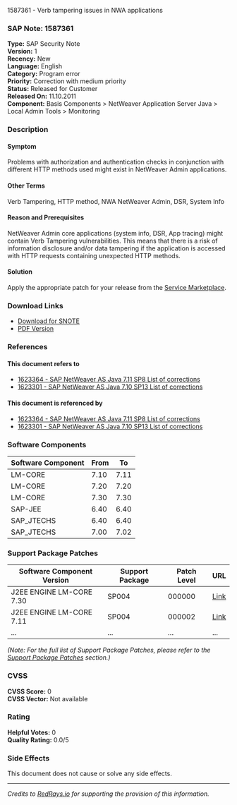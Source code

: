 1587361 - Verb tampering issues in NWA applications

### SAP Note: 1587361
**Type:** SAP Security Note  
**Version:** 1  
**Recency:** New  
**Language:** English  
**Category:** Program error  
**Priority:** Correction with medium priority  
**Status:** Released for Customer  
**Released On:** 11.10.2011  
**Component:** Basis Components > NetWeaver Application Server Java > Local Admin Tools > Monitoring

### Description

#### Symptom
Problems with authorization and authentication checks in conjunction with different HTTP methods used might exist in NetWeaver Admin applications.

#### Other Terms
Verb Tampering, HTTP method, NWA NetWeaver Admin, DSR, System Info

#### Reason and Prerequisites
NetWeaver Admin core applications (system info, DSR, App tracing) might contain Verb Tampering vulnerabilities. This means that there is a risk of information disclosure and/or data tampering if the application is accessed with HTTP requests containing unexpected HTTP methods.

#### Solution
Apply the appropriate patch for your release from the [Service Marketplace](https://me.sap.com/).

### Download Links
- [Download for SNOTE](https://notesdownloads.sap.com/note/0040000017240222017)
- [PDF Version](https://me.sap.com/sap/support/sfm/notes/print/0001587361?language=en-US&token=730483C57A51571C5BDA9FE61AFE24F5)

### References

#### This document refers to
- [1623364 - SAP NetWeaver AS Java 7.11 SP8 List of corrections](https://me.sap.com/notes/1623364)
- [1623301 - SAP NetWeaver AS Java 7.10 SP13 List of corrections](https://me.sap.com/notes/1623301)

#### This document is referenced by
- [1623364 - SAP NetWeaver AS Java 7.11 SP8 List of corrections](https://me.sap.com/notes/1623364)
- [1623301 - SAP NetWeaver AS Java 7.10 SP13 List of corrections](https://me.sap.com/notes/1623301)

### Software Components
| Software Component | From | To  |
|--------------------|------|-----|
| LM-CORE            | 7.10 | 7.11|
| LM-CORE            | 7.20 | 7.20|
| LM-CORE            | 7.30 | 7.30|
| SAP-JEE            | 6.40 | 6.40|
| SAP_JTECHS         | 6.40 | 6.40|
| SAP_JTECHS         | 7.00 | 7.02|

### Support Package Patches
| Software Component Version      | Support Package | Patch Level | URL                                                                                                         |
|---------------------------------|------------------|-------------|-------------------------------------------------------------------------------------------------------------|
| J2EE ENGINE LM-CORE 7.30        | SP004            | 000000      | [Link](https://me.sap.com/sap/support/swdc/notes?cvnr=01200615320200014920&support_package=SP004&patch_level=000000) |
| J2EE ENGINE LM-CORE 7.11        | SP004            | 000002      | [Link](https://me.sap.com/sap/support/swdc/notes?cvnr=01200314690200006913&support_package=SP004&patch_level=000002) |
| ...                             | ...              | ...         | ...                                                                                                         |

*(Note: For the full list of Support Package Patches, please refer to the [Support Package Patches](https://me.sap.com/) section.)*

### CVSS
**CVSS Score:** 0  
**CVSS Vector:** Not available

### Rating
**Helpful Votes:** 0  
**Quality Rating:** 0.0/5

### Side Effects
This document does not cause or solve any side effects.

---

*Credits to [RedRays.io](https://redrays.io) for supporting the provision of this information.*